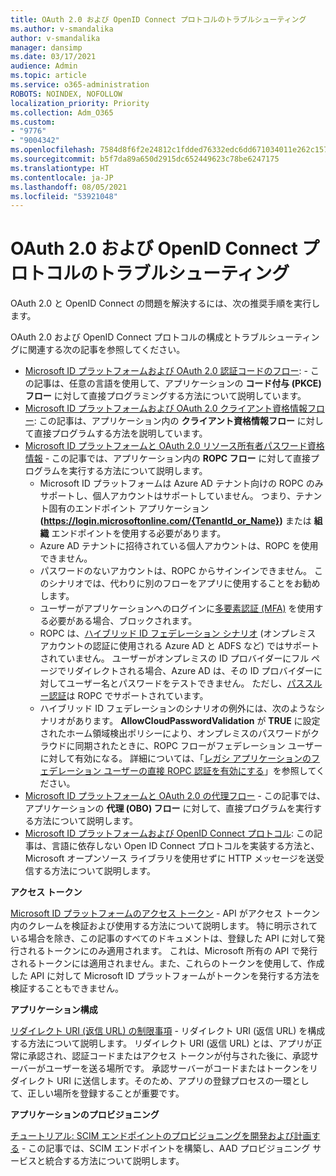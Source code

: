 ```yaml
---
title: OAuth 2.0 および OpenID Connect プロトコルのトラブルシューティング
ms.author: v-smandalika
author: v-smandalika
manager: dansimp
ms.date: 03/17/2021
audience: Admin
ms.topic: article
ms.service: o365-administration
ROBOTS: NOINDEX, NOFOLLOW
localization_priority: Priority
ms.collection: Adm_O365
ms.custom:
- "9776"
- "9004342"
ms.openlocfilehash: 7584d8f6f2e24812c1fdded76332edc6dd671034011e262c15756567cb467c26
ms.sourcegitcommit: b5f7da89a650d2915dc652449623c78be6247175
ms.translationtype: HT
ms.contentlocale: ja-JP
ms.lasthandoff: 08/05/2021
ms.locfileid: "53921048"
---
```

# <a name="troubleshoot-oauth-20-and-openid-connect-protocols"></a>OAuth 2.0 および OpenID Connect プロトコルのトラブルシューティング

OAuth 2.0 と OpenID Connect の問題を解決するには、次の推奨手順を実行します。

OAuth 2.0 および OpenID Connect プロトコルの構成とトラブルシューティングに関連する次の記事を参照してください。

- [Microsoft ID プラットフォームおよび OAuth 2.0 認証コードのフロー](https://docs.microsoft.com/azure/active-directory/develop/v2-oauth2-auth-code-flow): - この記事は、任意の言語を使用して、アプリケーションの **コード付与 (PKCE) フロー** に対して直接プログラミングする方法について説明しています。
- [Microsoft ID プラットフォームおよび OAuth 2.0 クライアント資格情報フロー](https://docs.microsoft.com/azure/active-directory/develop/v2-oauth2-client-creds-grant-flow): この記事は、アプリケーション内の **クライアント資格情報フロー** に対して直接プログラムする方法を説明しています。
- [Microsoft ID プラットフォームと OAuth 2.0 リソース所有者パスワード資格情報](https://docs.microsoft.com/azure/active-directory/develop/v2-oauth-ropc) - この記事では、アプリケーション内の **ROPC フロー** に対して直接プログラムを実行する方法について説明します。
    - Microsoft ID プラットフォームは Azure AD テナント向けの ROPC のみサポートし、個人アカウントはサポートしていません。 つまり、テナント固有のエンドポイント アプリケーション **(https://login.microsoftonline.com/{TenantId_or_Name})** または **組織** エンドポイントを使用する必要があります。
    - Azure AD テナントに招待されている個人アカウントは、ROPC を使用できません。
    - パスワードのないアカウントは、ROPC からサインインできません。 このシナリオでは、代わりに別のフローをアプリに使用することをお勧めします。
    - ユーザーがアプリケーションへのログインに[多要素認証 (MFA)](https://docs.microsoft.com/azure/active-directory/authentication/concept-mfa-howitworks) を使用する必要がある場合、ブロックされます。
    - ROPC は、[ハイブリッド ID フェデレーション シナリオ](https://docs.microsoft.com/azure/active-directory/hybrid/whatis-fed) (オンプレミス アカウントの認証に使用される Azure AD と ADFS など) ではサポートされていません。 ユーザーがオンプレミスの ID プロバイダーにフル ページでリダイレクトされる場合、Azure AD は、その ID プロバイダーに対してユーザー名とパスワードをテストできません。 ただし、[パススルー認証](https://docs.microsoft.com/azure/active-directory/hybrid/how-to-connect-pta)は ROPC でサポートされています。
    - ハイブリッド ID フェデレーションのシナリオの例外には、次のようなシナリオがあります。 **AllowCloudPasswordValidation** が **TRUE** に設定されたホーム領域検出ポリシーにより、オンプレミスのパスワードがクラウドに同期されたときに、ROPC フローがフェデレーション ユーザーに対して有効になる。 詳細については、「[レガシ アプリケーションのフェデレーション ユーザーの直接 ROPC 認証を有効にする](https://docs.microsoft.com/azure/active-directory/manage-apps/configure-authentication-for-federated-users-portal#enable-direct-ropc-authentication-of-federated-users-for-legacy-applications)」を参照してください。 
- [Microsoft ID プラットフォームと OAuth 2.0 の代理フロー](https://docs.microsoft.com/azure/active-directory/develop/v2-oauth2-on-behalf-of-flow) - この記事では、アプリケーションの **代理 (OBO) フロー** に対して、直接プログラムを実行する方法について説明します。
- [Microsoft ID プラットフォームおよび OpenID Connect プロトコル](https://docs.microsoft.com/azure/active-directory/develop/v2-protocols-oidc): この記事は、言語に依存しない Open ID Connect プロトコルを実装する方法と、Microsoft オープンソース ライブラリを使用せずに HTTP メッセージを送受信する方法について説明します。

**アクセス トークン**

[Microsoft ID プラットフォームのアクセス トークン](https://docs.microsoft.com/azure/active-directory/develop/access-tokens) - API がアクセス トークン内のクレームを検証および使用する方法について説明します。 特に明示されている場合を除き、この記事のすべてのドキュメントは、登録した API に対して発行されるトークンにのみ適用されます。 これは、Microsoft 所有の API で発行されるトークンには適用されません。また、これらのトークンを使用して、作成した API に対して Microsoft ID プラットフォームがトークンを発行する方法を検証することもできません。

**アプリケーション構成**

[リダイレクト URI (返信 URL) の制限事項](https://docs.microsoft.com/azure/active-directory/develop/reply-url) - リダイレクト URI (返信 URL) を構成する方法について説明します。 リダイレクト URI (返信 URL) とは、アプリが正常に承認され、認証コードまたはアクセス トークンが付与された後に、承認サーバーがユーザーを送る場所です。 承認サーバーがコードまたはトークンをリダイレクト URI に送信します。そのため、アプリの登録プロセスの一環として、正しい場所を登録することが重要です。

**アプリケーションのプロビジョニング**

[チュートリアル: SCIM エンドポイントのプロビジョニングを開発および計画する](https://docs.microsoft.com/azure/active-directory/app-provisioning/use-scim-to-provision-users-and-groups) - この記事では、SCIM エンドポイントを構築し、AAD プロビジョニング サービスと統合する方法について説明します。


